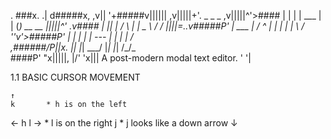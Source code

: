 .
###x.        .|
d#####x,   ,v||
 '+#####v||||||
    ,v|||||+'.      _     _           _
 ,v|||||^'>####    | |   | |   ___   | | (_) __  __
|||||^'  .v####    | |___| |  /   \  | |  _  \ \/ /
||||=..v#####P'    |  ___  | /  ^  | | | | |  \  /
''v'>#####P'       | |   | | |  ---  | | | |  /  \
,######/P||x.      |_|   |_|  \___/  |_| |_| /_/\_\
####P' "x|||||,
|/'       'x|||    A post-modern modal text editor.
 '           '|
                  
         
1.1 BASIC CURSOR MOVEMENT

    ↑
    k       * h is on the left
← h   l →   * l is on the right
    j       * j looks like a down arrow
    ↓
